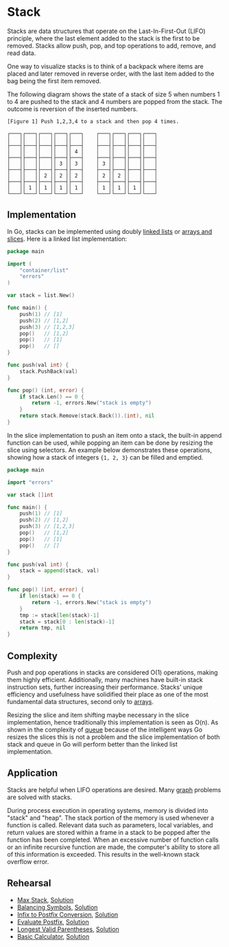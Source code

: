 # Stack

Stacks are data structures that operate on the Last-In-First-Out (LIFO) principle, where the last element added to the stack is the first to be removed. Stacks allow push, pop, and top operations to add, remove, and read data.

One way to visualize stacks is to think of a backpack where items are placed and later removed in reverse order, with the last item added to the bag being the first item removed.

The following diagram shows the state of a stack of size 5 when numbers 1 to 4 are pushed to the stack and 4 numbers are popped from the stack. The outcome is reversion of the inserted numbers.

```ASCII
[Figure 1] Push 1,2,3,4 to a stack and then pop 4 times.

┌───┐┌───┐┌───┐┌───┐┌───┐    ┌───┐┌───┐┌───┐┌───┐
│   ││   ││   ││   ││   │    │   ││   ││   ││   │
├───┤├───┤├───┤├───┤├───┤    ├───┤├───┤├───┤├───┤
│   ││   ││   ││   ││ 4 │    │   ││   ││   ││   │
├───┤├───┤├───┤├───┤├───┤    ├───┤├───┤├───┤├───┤
│   ││   ││   ││ 3 ││ 3 │    │ 3 ││   ││   ││   │
├───┤├───┤├───┤├───┤├───┤    ├───┤├───┤├───┤├───┤
│   ││   ││ 2 ││ 2 ││ 2 │    │ 2 ││ 2 ││   ││   │
├───┤├───┤├───┤├───┤├───┤    ├───┤├───┤├───┤├───┤
│   ││ 1 ││ 1 ││ 1 ││ 1 │    │ 1 ││ 1 ││ 1 ││   │
└───┘└───┘└───┘└───┘└───┘    └───┘└───┘└───┘└───┘
```

## Implementation

In Go, stacks can be implemented using doubly [linked lists](../linkedlist/) or [arrays and slices](../array/). Here is a linked list implementation:

```Go
package main

import (
	"container/list"
	"errors"
)

var stack = list.New()

func main() {
	push(1) // [1]
	push(2) // [1,2]
	push(3) // [1,2,3]
	pop()   // [1,2]
	pop()   // [1]
	pop()   // []
}

func push(val int) {
	stack.PushBack(val)
}

func pop() (int, error) {
	if stack.Len() == 0 {
		return -1, errors.New("stack is empty")
	}
	return stack.Remove(stack.Back()).(int), nil
}
```

In the slice implementation to push an item onto a stack, the built-in append function can be used, while popping an item can be done by resizing the slice using selectors. An example below demonstrates these operations, showing how a stack of integers `{1, 2, 3}` can be filled and emptied.

```Go
package main

import "errors"

var stack []int

func main() {
	push(1) // [1]
	push(2) // [1,2]
	push(3) // [1,2,3]
	pop()   // [1,2]
	pop()   // [1]
	pop()   // []
}

func push(val int) {
	stack = append(stack, val)
}

func pop() (int, error) {
	if len(stack) == 0 {
		return -1, errors.New("stack is empty")
	}
	tmp := stack[len(stack)-1]
	stack = stack[0 : len(stack)-1]
	return tmp, nil
}
```

## Complexity

Push and pop operations in stacks are considered O(1) operations, making them highly efficient. Additionally, many machines have built-in stack instruction sets, further increasing their performance. Stacks' unique efficiency and usefulness have solidified their place as one of the most fundamental data structures, second only to [arrays](../array).

Resizing the slice and item shifting maybe necessary in the slice implementation, hence traditionally this implementation is seen as O(n). As shown in the complexity of [queue](../queue/README.md) because of the intelligent ways Go resizes the slices this is not a problem and the slice implementation of both stack and queue in Go will perform better than the linked list implementation.

## Application

Stacks are helpful when LIFO operations are desired. Many [graph](../graph) problems are solved with stacks.

During process execution in operating systems, memory is divided into "stack" and "heap". The stack portion of the memory is used whenever a function is called. Relevant data such as parameters, local variables, and return values are stored within a frame in a stack to be popped after the function has been completed. When an excessive number of function calls or an infinite recursive function are made, the computer's ability to store all of this information is exceeded. This results in the well-known stack overflow error.

## Rehearsal

* [Max Stack](./max_stack_test.go), [Solution](./max_stack.go)
* [Balancing Symbols](./balancing_symbols_test.go), [Solution](./balancing_symbols.go)
* [Infix to Postfix Conversion](./infix_to_postfix_test.go), [Solution](./infix_to_postfix.go)
* [Evaluate Postfix](./evaluate_postfix_test.go), [Solution](./evaluate_postfix.go)
* [Longest Valid Parentheses](./longest_valid_parentheses_test.go), [Solution](./longest_valid_parentheses.go)
* [Basic Calculator](./basic_calculator_test.go), [Solution](./basic_calculator.go)
